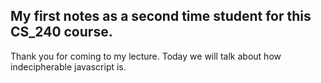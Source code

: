 ## My first notes as a second time student for this CS_240 course.

Thank you for coming to my lecture. Today we will talk about how indecipherable javascript is.
